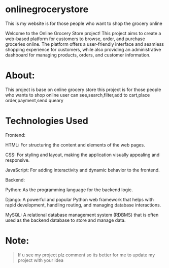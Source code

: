 # onlinegrocerystore
This is my website is for those people who want to shop the grocery online 

Welcome to the Online Grocery Store project! This project aims to create a web-based platform for customers to browse, order, and purchase groceries online. The platform offers a user-friendly interface and seamless shopping experience for customers, while also providing an administrative dashboard for managing products, orders, and customer information.

# About:
This project is base on online grocery store 
this project is for those people who wants to shop online
user can see,search,filter,add to cart,place order,payment,send queary

# Technologies Used


Frontend:

HTML: For structuring the content and elements of the web pages.

CSS: For styling and layout, making the application visually appealing and responsive.

JavaScript: For adding interactivity and dynamic behavior to the frontend.



Backend:

Python: As the programming language for the backend logic.

Django: A powerful and popular Python web framework that helps with rapid development, handling routing, and managing database interactions.

MySQL: A relational database management system (RDBMS) that is often used as the backend database to store and manage data.

# Note:

> If u see my project plz comment so its better for me to update my project with your idea

